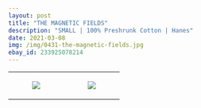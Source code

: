 ```yaml
---
layout: post
title: "THE MAGNETIC FIELDS"
description: "SMALL | 100% Preshrunk Cotton | Hanes"
date: 2021-03-08
img: /img/0431-the-magnetic-fields.jpg
ebay_id: 233925078214
---
```




<table style="width:100%;"><tr><td style="vertical-align:top;">
      <figure class="tmblr-full" data-orig-height="2048" data-orig-width="1365" data-orig-src="https://concertshirts.netlify.app/shirts/0431/0431-01.jpg"><img src="https://64.media.tumblr.com/213a7069e7dba84bde3f02f2a75d9d43/53cc17bfecbfd2cc-99/s540x810/c5e81c8bd7aed9a3d933dd0432fa8f2f958d6334.jpg" data-orig-height="2048" data-orig-width="1365" data-orig-src="https://concertshirts.netlify.app/shirts/0431/0431-01.jpg"/></figure></td>
    <td style="vertical-align:top;">
      <figure class="tmblr-full" data-orig-height="2048" data-orig-width="1365" data-orig-src="https://concertshirts.netlify.app/shirts/0431/0431-02.jpg"><img src="https://64.media.tumblr.com/297d3cf2a064ecf20fb3dd25171cd9a4/53cc17bfecbfd2cc-53/s540x810/9da8ccfa7d71977790d12cf908d2453f6319a1a6.jpg" data-orig-height="2048" data-orig-width="1365" data-orig-src="https://concertshirts.netlify.app/shirts/0431/0431-02.jpg"/></figure></td>
  </tr></table>
